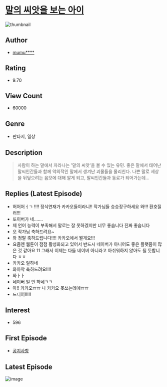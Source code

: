 # [말의 씨앗을 보는 아이](https://comic.naver.com/bestChallenge/list?titleId=775255)
![thumbnail](https://image-comic.pstatic.net/user_contents_data/challenge_comic/2022/02/17/337388/thumbnail_202x164f5d62e75_e141_4d56_acad_12bb66524298_00001920.JPEG)

## Author
- [mumu****](https://comic.naver.com/artistTitle?id=337388)

## Rating
- 9.70

## View Count
- 60000

## Genre
- 판타지, 일상

## Description
> 사람이 하는 말에서 자라나는 '말의 씨앗'을 볼 수 있는 유민. 좋은 말에서 태어난 말씨인간들과 함께 악의적인 말에서 생겨난 괴물들을 물리친다. 나쁜 말로 세상을 뒤덮으려는 음모에 대해 알게 되고, 말씨인간들과 동료가 되어가는데...

## Replies (Latest Episode)
- 허어어ㅓㄱ !!!! 정식연재가 카카오들이라니!! 작가님들 승승장구하세요 와!!! 환호질러!!!
- 또이버가 네.......
- 제 언어 능력이 부족해서 말로는 잘 못하겠지만 너무 좋습니다 진짜 좋습니다
- 오 작가님 축하드려요~
- 와 정말 축하드립니다!!!! 카카오에서 뵐게요!!!
- 요즘엔 웹툰이 점점 활성화되고 있어서 반드시 네이버가 아니어도 좋은 플랫폼이 많은 것 같아요 11 그래서 이제는 다들 네이버 아니라고 아쉬워하지 않아도 될 듯합니다 ㅎㅎ
- 카카오 일하네
- 와아악 축하드려요!!!!
- 와ㅏㅏ
- 네이버 일 안 하네ㅋㅋ
- 아!! 카카오ㅠㅠ 나 카카오 못쓰는데에ㅠㅠ
- 드디어!!!!!

## Interest
- 596

## First Episode
- [공지사항](https://comic.naver.com/bestChallenge/detail?titleId=775255&no=3)

## Latest Episode
![image](https://image-comic.pstatic.net/user_contents_data/challenge_comic/2022/12/13/337388/upload_7161343971831461941.jpeg)
